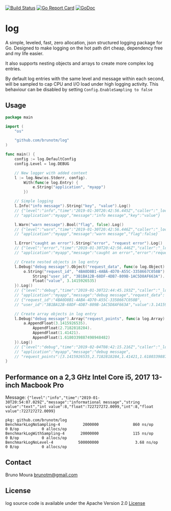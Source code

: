 [![Build Status](https://travis-ci.org/brunotm/log.svg?branch=master)](https://travis-ci.org/brunotm/log)
[![Go Report Card](https://goreportcard.com/badge/github.com/brunotm/log)](https://goreportcard.com/report/github.com/brunotm/log)
[![GoDoc](https://godoc.org/github.com/brunotm/log?status.svg)](https://godoc.org/github.com/brunotm/log)


# log

A simple, leveled, fast, zero allocation, json structured logging package for Go.
Designed to make logging on the hot path dirt cheap, dependency free and my life easier.

It also supports nesting objects and arrays to create more complex log entries.

By default log entries with the same level and message within each second, will be sampled to cap CPU and I/O load under high logging activity.
This behaviour can be disabled by setting `Config.EnableSampling to false`

## Usage
```go
package main

import (
	"os"

	"github.com/brunotm/log"
)

func main() {
	config := log.DefaultConfig
	config.Level = log.DEBUG

	// New logger with added context
	l := log.New(os.Stderr, config).
		With(func(e log.Entry) {
			e.String("application", "myapp")
		})

	// Simple logging
	l.Info("info message").String("key", "value").Log()
	// {"level":"info","time":"2019-01-30T20:42:56.445Z","caller":"_local/main.go:21",
	// "application":"myapp","message":"info message","key":"value"}

	l.Warn("warn message").Bool("flag", false).Log()
	// {"level":"warn","time":"2019-01-30T20:42:56.446Z","caller":"_local/main.go:24",
	// "application":"myapp","message":"warn message","flag":false}

	l.Error("caught an error").String("error", "request error").Log()
	// {"level":"error","time":"2019-01-30T20:42:56.446Z","caller":"_local/main.go:27",
	// "application":"myapp","message":"caught an error","error":"request error"}

	// Create nested objects in log entry
	l.Debug("debug message").Object("request_data", func(o log.Object) {
		o.String("request_id", "4BA0D8B1-4ABA-4D70-A55C-3358667C058B").
			String("user_id", "3B1BA12B-68DF-4DB7-809B-1AC5D8AF663A").
			Float("value", 3.1415926535)
	}).Log()
	// {"level":"debug","time":"2019-01-30T22:44:45.193Z","caller":"_local/main.go:31",
	// "application":"myapp","message":"debug message","request_data":
	// {"request_id":"4BA0D8B1-4ABA-4D70-A55C-3358667C058B",
	// "user_id":"3B1BA12B-68DF-4DB7-809B-1AC5D8AF663A","value":3.1415926535}}

	// Create array objects in log entry
	l.Debug("debug message").Array("request_points", func(a log.Array) {
		a.AppendFloat(3.1415926535).
			AppendFloat(2.7182818284).
			AppendFloat(1.41421).
			AppendFloat(1.6180339887498948482)
	}).Log()
	// {"level":"debug","time":"2019-02-04T08:42:15.216Z","caller":"_local/main.go:44",
	// "application":"myapp","message":"debug message",
	// "request_points":[3.1415926535,2.7182818284,1.41421,1.618033988749895]}
}
```

## Performance on a 2,3 GHz Intel Core i5, 2017 13-inch Macbook Pro
Message: `{"level":"info","time":"2019-01-30T20:54:07.029Z","message":"informational message","string value":"text","int value":8,"float":722727272.0099,"int":8,"float value":722727272.0099}`

```
pkg: github.com/brunotm/log
BenchmarkLogNoSampling-4          2000000               860 ns/op               0 B/op          0 allocs/op
BenchmarkLogWithSampling-4       20000000               115 ns/op               0 B/op          0 allocs/op
BenchmarkLogNoLevel-4           500000000                3.68 ns/op             0 B/op          0 allocs/op
```

## Contact
Bruno Moura [brunotm@gmail.com](mailto:brunotm@gmail.com)

## License
log source code is available under the Apache Version 2.0 [License](/LICENSE)
